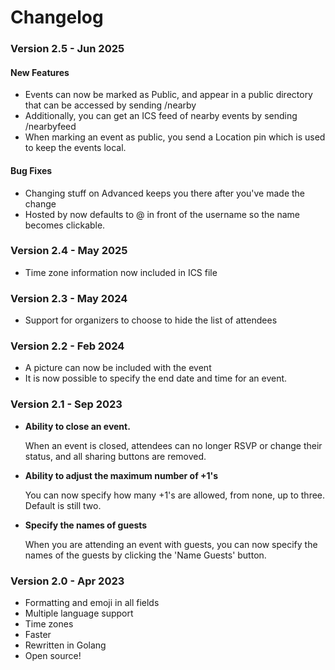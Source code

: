 # Changelog

### Version 2.5 - Jun 2025
#### New Features
- Events can now be marked as Public, and appear in a public directory that can be accessed by sending /nearby
- Additionally, you can get an ICS feed of nearby events by sending /nearbyfeed
- When marking an event as public, you send a Location pin which is used to keep the events local.

#### Bug Fixes
- Changing stuff on Advanced keeps you there after you've made the change
- Hosted by now defaults to @ in front of the username so the name becomes clickable.


### Version 2.4 - May 2025
- Time zone information now included in ICS file

### Version 2.3 - May 2024
- Support for organizers to choose to hide the list of attendees

### Version 2.2 - Feb 2024
- A picture can now be included with the event
- It is now possible to specify the end date and time for an event.

### Version 2.1 - Sep 2023
- **Ability to close an event.**
  
   When an event is closed, attendees can no longer RSVP or change their status, and all sharing buttons are removed.
- **Ability to adjust the maximum number of +1's**

  You can now specify how many +1's are allowed, from none, up to three.  Default is still two.
- **Specify the names of guests** 

  When you are attending an event with guests, you can now specify the names of the guests by clicking the 'Name Guests' button. 

### Version 2.0 - Apr 2023
- Formatting and emoji in all fields
- Multiple language support
- Time zones
- Faster
- Rewritten in Golang
- Open source!
